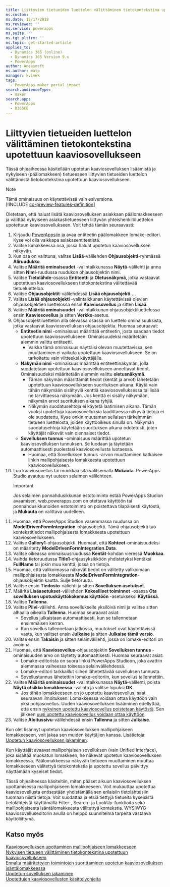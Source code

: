 ```yaml
---
title: Liittyvien tietueiden luettelon välittäminen tietokontekstina upotettuun kaaviosovellukseen | MicrosoftDocs
ms.custom: ''
ms.date: 12/17/2018
ms.reviewer: ''
ms.service: powerapps
ms.suite: ''
ms.tgt_pltfrm: ''
ms.topic: get-started-article
applies_to:
  - Dynamics 365 (online)
  - Dynamics 365 Version 9.x
  - PowerApps
author: Aneesmsft
ms.author: matp
manager: kvivek
tags:
  - PowerApps maker portal impact
search.audienceType:
  - maker
search.app:
  - PowerApps
  - D365CE
---
```


# <a name="pass-a-list-of-related-records-as-data-context-to-an-embedded-canvas-app"></a>Liittyvien tietueiden luettelon välittäminen tietokontekstina upotettuun kaaviosovellukseen

Tässä ohjeaiheessa käsitellään upotetun kaaviosovelluksen lisäämistä ja nykyiseen (päälomakkeen) tietueeseen liittyvien tietueiden luettelon välittämistä tietokontekstina upotettuun kaaviosovellukseen.

> [!NOTE]
> Tämä ominaisuus on käytettävissä vain esiversiona. <br />
> [!INCLUDE [cc-preview-features-definition](../../includes/cc-preview-features-definition.md)]

Oletetaan, että haluat lisätä kaaviosovelluksen asiakkaan päälomakkeeseen ja välittää nykyiseen asiakastietueeseen liittyvän yhteishenkilöluettelon upotettuun kaaviosovellukseen. Voit tehdä tämän seuraavasti:

1.  Kirjaudu [PowerAppsiin](https://web.powerapps.com/?utm_source=padocs&utm_medium=linkinadoc&utm_campaign=referralsfromdoc) ja avaa entiteetin päälomakkeen lomake-editori. Kyse voi olla vaikkapa asiakasentiteetistä.
2.  Valitse lomakkeessa osa, jossa haluat upotetun kaaviosovelluksen näkyvän.
3.  Kun osa on valittuna, valitse **Lisää**-välilehden **Ohjausobjekti**-ryhmässä **Aliruudukko**.
4.  Valitse **Määritä ominaisuudet** -valintaikkunassa **Näytä**-välilehti ja anna sitten **Nimi**-ruudussa ruudukon ohjausobjektin nimi.
5.  Valitse **Tietolähde**-osassa **Entiteetti** ja **Oletusnäkymä**, jotka vastaavat upotettuun kaaviosovellukseen tietokontekstina välitettävää tietueluetteloa.
6. Valitse **Ohjausobjektit**-välilehdessä **Lisää ohjausobjekti…**.
7. Valitse **Lisää ohjausobjekti** -valintaikkunan käytettävissä olevien ohjausobjektien luettelossa ensin **Kaaviosovellus** ja sitten **Lisää**.
8. Valitse **Määritä ominaisuudet** -valintaikkunan ohjausobjektiluettelossa ensin **Kaaviosovellus** ja sitten **Verkko**-asetus.
9. Ohjausobjektiluettelon alla olevassa osassa on luettelo ominaisuuksista, jotka vastaavat kaaviosovelluksen ohjausobjektia. Huomaa seuraavat:
     - **Entiteetin nimi** -ominaisuus määrittää entiteetin, josta saadaan tiedot upotettuun kaaviosovellukseen. Ominaisuudeksi määritetään aiemmin valittu entiteetti.
         -  Vaikka tämä ominaisuus näyttäisi olevan muutettavissa, sen muuttaminen ei vaikuta upotettuun kaaviosovellukseen. Se on tarkoitettu vain viitteeksi käyttäjälle.
     -  **Näkymän nimi** -ominaisuus määrittää entiteettinäkymän, jolla suodatetaan upotettuun kaaviosovellukseen annettavat tiedot. Ominaisuudeksi määritetään aiemmin valittu **oletusnäkymä**.
         -  Tämän näkymän määrittämät tiedot (kentät ja arvot) lähetetään upotettuun kaaviosovellukseen suorituksen aikana. Käytä vain tähän näkymään sisältyviä kenttiä kaaviosovelluksessa tai lisää ne tarvittaessa näkymään. Jos kenttä ei sisälly näkymään, näkymän arvot suorituksen aikana tyhjiä.
         -  Näkymän suodatusehtoja ei käytetä laatimisen aikana. Tämän vuoksi upotettuja kaaviosovelluksia laadittaessa näkyviä tietoja ei ole suodatettu, Kyse onkin muutaman sellaisen tärkeimmän tietueen luettelosta, joiden käyttöoikeus sinulla on. Näkymän suodatusehtoja käytetään suorituksen aikana odotetusti, joten käyttäjät näkevät vain olennaiset tiedot.
     -  **Sovelluksen tunnus** -ominaisuus määrittää upotetun kaaviosovelluksen tunnuksen. Se luodaan ja täytetään automaattisesti puolestasi kaaviosovellusta luotaessa.
         -  Huomaa, että Sovelluksen tunnus -arvon muuttaminen katkaisee linkin mallipohjaisesta lomakkeesta upotettuun kaaviosovellukseen.
10. Luo kaaviosovellus tai muokkaa sitä valitsemalla **Mukauta**. PowerApps Studio avautuu nyt uuteen selaimen välilehteen.
     > [!IMPORTANT]
     > Jos selaimen ponnahdusikkunan estotoiminto estää PowerApps Studion avaamisen, web.powerapps.com on otettava käyttöön tai ponnahdusikkunoiden estotoiminto on poistettava tilapäisesti käytöstä, ja **Mukauta** on valittava uudelleen. 
11. Huomaa, että PowerApps Studion vasemmassa ruudussa on **ModelDrivenFormIntegration**-ohjausobjekti. Tämä ohjausobjekti tuo kontekstitiedot mallipohjaisesta lomakkeesta upotettuun kaaviosovellukseen. 
12. Valitse **Gallery1**-ohjausobjekti. Huomaat, että **Kohteet**-ominaisuudeksi on määritetty **ModelDrivenFormIntegration.Data**.
13. Valitse oikeassa ominaisuusruudussa **Kentät**-kohdan vieressä **Muokkaa**.
14. Vaihda tietoruudussa **Title1**-ohjausyksikköön yhdistetyksi kentäksi **FullName** tai jokin muu kenttä, jossa on tietoja.
15. Huomaa, että valikoimassa näkyvät tiedot on välitetty valikoimaan mallipohjaisesta lomakkeesta **ModelDrivenFormIntegration**-ohjausobjektin kautta. Sulje tietoruutu.
16. Valitse ensin **Tiedosto**-väliehti ja sitten **Sovelluksen asetukset**.
17. Määritä **Lisäasetukset**-välilehden **Kokeelliset toiminnot** -osassa **Ota sovelluksen upotuskäyttökokemus käyttöön** -asetukseksi **Käytössä**.
18. Valitse **Tallenna**. 
19. Valitse **Pilvi**-välilehti. Anna sovellukselle yksilöivä nimi ja valitse sitten alhaalla oikealla **Tallenna**. Huomaa seuraavat asiat: 
    -  Sovellus julkaistaan automaattisesti, kun se tallennetaan ensimmäisen kerran. 
      -  Kun sovellus tallennetaan jatkossa, muutokset ovat käytettävissä vasta, kun valitset ensin **Julkaise** ja sitten **Julkaise tämä versio**.
20. Valitse ensin **Takaisin** ja sitten selainvälilehti, jossa on lomake-editori on avoinna. 
21. Huomaa, että **Kaaviosovellus**-ohjausobjektin **Sovelluksen tunnus** -ominaisuuden arvo on täytetty automaattisesti. Huomaa seuraavat asiat: 
     -  Lomake-editorista on suora linkki PowerApps Studioon, joka avattiin aiemmassa vaiheessa toisessa selainvälilehdessä.
     -  Lomake-editori tarkkaillut siihen lähetettävää sovelluksen tunnusta.
     -  Sovellustunnus lähetettiin lomake-editoriin, kun sovellus tallennettiin.
22. Valitse **Määritä ominaisuudet** -valintaikkunassa **Näytä**-välilehti, poista **Näytä otsikko lomakkeessa** -valinta ja valitse lopuksi **OK**.
     - Jos tähän lomakkeeseen on jo upotettu kaaviosovellus, saat seuraavan ilmoituksen: Lomakkeessa voidaan ottaa käyttöön vain yksi pohjasovellus. Uuden kaaviosovelluksen lisääminen edellyttää, että ensin [nykyinen upotettu kaaviosovellus poistetaan käytöstä](embedded-canvas-app-guidelines.md#disable-an-embedded-canvas-app). Sen jälkeen [uusi upotettu kaaviosovellus voidaan ottaa käyttöön](embedded-canvas-app-guidelines.md#enable-an-embedded-canvas-app).
23. Valitse **Aloitussivu**-välilehdessä ensin **Tallenna** ja sitten **Julkaise**.

Kun olet lisännyt upotetun kaaviosovelluksen mallipohjaiseen lomakkeeseen, voit jakaa sen muiden käyttäjien kanssa. Lisätietoja: [Upotetun kaaviosovelluksen jakaminen](share-embedded-canvas-app.md).

Kun käyttäjät avaavat mallipohjaisen sovelluksen (vain Unified Interface), joka sisältää muokatun lomakkeen, he näkevät upotetun kaaviosovelluksen lomakkeessa. Päälomakkeessa näkyvän tietueen muuttaminen muuttaa lomakkeeseen välitettyä tietokontekstia ja upotettu sovellus päivittyy näyttämään kyseiset tiedot.

Tässä ohjeaiheessa käsiteltiin, miten pääset alkuun kaaviosovelluksen upottamisessa mallipohjaiseen lomakkeeseen. Voit mukauttaa upotettua kaaviosovellusta entisestään yhdistämällä sen erilaisiin tietolähteisiin tuomaan niistä tietoja. Voit suodattaa ja etsiä tiettyjä tietueita kyseisistä tietolähteistä käyttämällä Filter-, Search- ja LookUp-funktioita sekä mallipohjaisesta isäntälomakkeesta välitettyä kontekstia. WYSIWYG-kaaviosovelluseditorin avulla on helppo suunnitelma tarpeita vastaava käyttöliittymä.

## <a name="see-also"></a>Katso myös
[Kaaviosovelluksen upottaminen mallipohjaiseen lomakkeeseen](embed-canvas-app-in-form.md) <br />
[Nykyisen tietueen välittäminen tietokontekstina upotettuun kaaviosovellukseen](pass-current-embedded-canvas-app.md) <br />
[Ennalta määritettyjen toimintojen suorittaminen upotetun kaaviosovelluksen isäntälomakkeessa](embedded-canvas-app-actions.md) <br />
[Upotetun sovelluksen jakaminen](share-embedded-canvas-app.md) <br />
[Upotettujen kaaviosovellusten käsittelyohjeita](embedded-canvas-app-guidelines.md)

